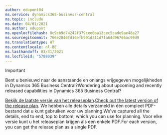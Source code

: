 ```yaml
---
author: edupont04
ms.service: dynamics365-business-central
ms.topic: include
ms.date: 04/01/2021
ms.author: edupont
ms.openlocfilehash: 8c9cb9d74242f379cee0ba13cec5cade9ae48a27
ms.sourcegitcommit: 766e2840fd16efb901d211d7fa64d96766ac99d9
ms.translationtype: HT
ms.contentlocale: nl-BE
ms.lasthandoff: 03/31/2021
ms.locfileid: "5788039"
---
```

> [!IMPORTANT]
>
> <span data-ttu-id="2174a-101">Bent u benieuwd naar de aanstaande en onlangs vrijgegeven mogelijkheden in Dynamics 365 Business Central?</span><span class="sxs-lookup"><span data-stu-id="2174a-101">Wondering about upcoming and recently released capabilities in Dynamics 365 Business Central?</span></span>
>
> <span data-ttu-id="2174a-102">[Bekijk de laatste versie van het releaseplan](/dynamics365/release-plans/).</span><span class="sxs-lookup"><span data-stu-id="2174a-102">[Check out the latest version of the release plan](/dynamics365/release-plans/).</span></span> <span data-ttu-id="2174a-103">We hebben alle details verzameld in één compleet PDF-bestand dat u kunt gebruiken voor uw planning.</span><span class="sxs-lookup"><span data-stu-id="2174a-103">We've captured all the details, end to end, top to bottom, which you can use for planning.</span></span> <span data-ttu-id="2174a-104">Voor elke versie kunt u het releaseplan krijgen als een enkele PDF.</span><span class="sxs-lookup"><span data-stu-id="2174a-104">For each version, you can get the release plan as a single PDF.</span></span>